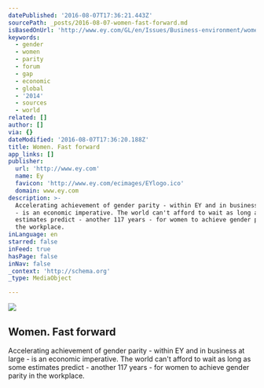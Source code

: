 ```yaml
---
datePublished: '2016-08-07T17:36:21.443Z'
sourcePath: _posts/2016-08-07-women-fast-forward.md
isBasedOnUrl: 'http://www.ey.com/GL/en/Issues/Business-environment/women-fast-forward'
keywords:
  - gender
  - women
  - parity
  - forum
  - gap
  - economic
  - global
  - '2014'
  - sources
  - world
related: []
author: []
via: {}
dateModified: '2016-08-07T17:36:20.188Z'
title: Women. Fast forward
app_links: []
publisher:
  url: 'http://www.ey.com'
  name: Ey
  favicon: 'http://www.ey.com/ecimages/EYlogo.ico'
  domain: www.ey.com
description: >-
  Accelerating achievement of gender parity - within EY and in business at large
  - is an economic imperative. The world can't afford to wait as long as some
  estimates predict - another 117 years - for women to achieve gender parity in
  the workplace.
inLanguage: en
starred: false
inFeed: true
hasPage: false
inNav: false
_context: 'http://schema.org'
_type: MediaObject

---
```

<article style=""><img src="https://imgflo.herokuapp.com/graph/vahj1ThiexotieMo/8d2744b4f74d80f1b4b0dfb375d14c6e/noop.png?input=http%3A%2F%2Fwww.ey.com%2Fecimages%2FEY-logo-li.png" /><h1>Women. Fast forward</h1><p>Accelerating achievement of gender parity - within EY and in business at large - is an economic imperative. The world can't afford to wait as long as some estimates predict - another 117 years - for women to achieve gender parity in the workplace.</p></article>